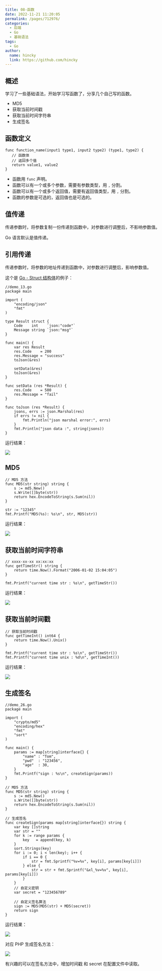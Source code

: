 ```yaml
---
title: 08-函数
date: 2022-11-21 11:20:05
permalink: /pages/712976/
categories:
  - 后端
  - Go
  - 基础语法
tags:
  - Go
author: 
  name: hincky
  link: https://github.com/hincky
---
```

## 概述

学习了一些基础语法，开始学习写函数了，分享几个自己写的函数。

- MD5
- 获取当前时间戳
- 获取当前时间字符串
- 生成签名

## 函数定义

```
func function_name(input1 type1, input2 type2) (type1, type2) {
   // 函数体
   // 返回多个值
   return value1, value2
}
```

- 函数用 `func` 声明。
- 函数可以有一个或多个参数，需要有参数类型，用 `,` 分割。
- 函数可以有一个或多个返回值，需要有返回值类型，用 `,` 分割。
- 函数的参数是可选的，返回值也是可选的。

## 值传递

传递参数时，将参数复制一份传递到函数中，对参数进行调整后，不影响参数值。

Go 语言默认是值传递。

## 引用传递

传递参数时，将参数的地址传递到函数中，对参数进行调整后，影响参数值。

这个是 [Go - Struct 结构体](https://mp.weixin.qq.com/s/PB3dTnu4DKw7S1-rZD9nmQ)的例子：

```
//demo_13.go
package main

import (
    "encoding/json"
    "fmt"
)

type Result struct {
    Code    int    `json:"code"`
    Message string `json:"msg"`
}

func main() {
    var res Result
    res.Code    = 200
    res.Message = "success"
    toJson(&res)
    
    setData(&res)
    toJson(&res)
}

func setData (res *Result) {
    res.Code    = 500
    res.Message = "fail"
}

func toJson (res *Result) {
    jsons, errs := json.Marshal(res)
    if errs != nil {
        fmt.Println("json marshal error:", errs)
    }
    fmt.Println("json data :", string(jsons))
}
```

运行结果：

![](https://hincky-blog.oss-cn-guangzhou.aliyuncs.com/02-backend/go/base/img/8_go_0.png)

## MD5

```
// MD5 方法
func MD5(str string) string {
	s := md5.New()
	s.Write([]byte(str))
	return hex.EncodeToString(s.Sum(nil))
}

str := "12345"
fmt.Printf("MD5(%s): %s\n", str, MD5(str))
```

运行结果：

![](https://hincky-blog.oss-cn-guangzhou.aliyuncs.com/02-backend/go/base/img/8_go_1.png)

## 获取当前时间字符串

```
// xxxx-xx-xx xx:xx:xx
func getTimeStr() string {
	return time.Now().Format("2006-01-02 15:04:05")
}

fmt.Printf("current time str : %s\n", getTimeStr())
```

运行结果：

![](https://hincky-blog.oss-cn-guangzhou.aliyuncs.com/02-backend/go/base/img/8_go_2.png)

## 获取当前时间戳

```
// 获取当前时间戳
func getTimeInt() int64 {
	return time.Now().Unix()
}

fmt.Printf("current time str : %s\n", getTimeStr())
fmt.Printf("current time unix : %d\n", getTimeInt())
```

运行结果：

![](https://hincky-blog.oss-cn-guangzhou.aliyuncs.com/02-backend/go/base/img/8_go_3.png)

## 生成签名

```
//demo_26.go
package main

import (
	"crypto/md5"
	"encoding/hex"
	"fmt"
	"sort"
)

func main() {
	params := map[string]interface{} {
		"name" : "Tom",
		"pwd"  : "123456",
		"age"  : 30,
	}
	fmt.Printf("sign : %s\n", createSign(params))
}

// MD5 方法
func MD5(str string) string {
	s := md5.New()
	s.Write([]byte(str))
	return hex.EncodeToString(s.Sum(nil))
}

// 生成签名
func createSign(params map[string]interface{}) string {
	var key []string
	var str = ""
	for k := range params {
		key   = append(key, k)
	}
	sort.Strings(key)
	for i := 0; i < len(key); i++ {
		if i == 0 {
			str = fmt.Sprintf("%v=%v", key[i], params[key[i]])
		} else {
			str = str + fmt.Sprintf("&xl_%v=%v", key[i], params[key[i]])
		}
	}
	// 自定义密钥
	var secret = "123456789"

	// 自定义签名算法
	sign := MD5(MD5(str) + MD5(secret))
	return sign
}
```

运行结果：

![](https://hincky-blog.oss-cn-guangzhou.aliyuncs.com/02-backend/go/base/img/8_go_4.png)

对应 PHP 生成签名方法：

![](https://hincky-blog.oss-cn-guangzhou.aliyuncs.com/02-backend/go/base/img/8_go_5.png)

有兴趣的可以在签名方法中，增加时间戳 和 secret 在配置文件中读取。